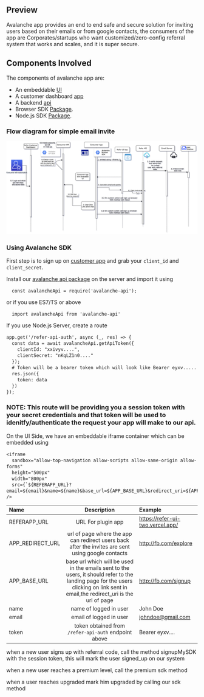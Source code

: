 ## Preview

Avalanche app provides an end to end safe and secure solution for inviting users based on their emails or from google contacts, the consumers of the app are Corporates/startups who want customized/zero-config referral system that works and scales, and it is super secure. 

## Components Involved

The components of avalanche app are:

* An embeddable [UI](https://refer-ui-two.vercel.app/)
* A customer dashboard [app](https://refer-customer-dashboard.vercel.app/)
* A backend [api](http://salty-reef-38656.herokuapp.com/)
* Browser SDK [Package](https://www.npmjs.com/package/avalanche-browser).
* Node.js SDK [Package](https://www.npmjs.com/package/avalanche-api).


### Flow diagram for simple email invite
![Normal-Flow-Diagram](./Flow-Normal.png)

### Using Avalanche SDK

First step is to sign up on [customer app](https://refer-customer-dashboard.vercel.app/) and grab your `client_id` and `client_secret`.

Install our [avalanche api package](https://www.npmjs.com/package/avalanche-api) on the server and import it using

```
  const avalancheApi = require('avalanche-api');
```
or if you use ES7/TS or above 

```
  import avalancheApi from 'avalanche-api'
```

If you use Node.js Server, create a route 

```
app.get('/refer-api-auth', async (_, res) => {
  const data = await avalancheApi.getApiToken({
    clientId: "xxivyv....",
    clientSecret: "nKqLZ1n0...."
  });
  # Token will be a bearer token which will look like Bearer eyxv.....
  res.json({
    token: data
  })
});
```

### NOTE: This route will be providing you a session token with your secret credentials and that token will be used to idenitfy/authenticate the request your app will make to our api.

On the UI Side, we have an embeddable iframe container which can be embedded using

```
<iframe 
  sandbox="allow-top-navigation allow-scripts allow-same-origin allow-forms" 
  height="500px" 
  width="800px" 
  src={`${REFERAPP_URL}?email=${email}&name=${name}&base_url=${APP_BASE_URL}&redirect_uri=${APP_REDIRECT_URL}&token=${token}`} />
```

| Name | Description | Example |
| :---         |     :---:      |          :--- |
| REFERAPP_URL   | URL For plugin app     | https://refer-ui-two.vercel.app/    |
| APP_REDIRECT_URL     | url of page where the app can redirect users back after the invites are sent using google contacts       | http://fb.com/explore      |
| APP_BASE_URL     | base url which will be used in the emails sent to the users, it should refer to the landing page for the users clicking on link sent in email,the redirect_uri is the url of page       | http://fb.com/signup     |
| name     | name of logged in user       | John Doe      |
| email     | email of logged in user       | johndoe@gmail.com      |
| token     | token obtained from `/refer-api-auth` endpoint above       | Bearer eyxv....      |


when a new user signs up with referral code, call the method signupMySDK with the session token, this will mark the user signed_up on our system

when a new user reaches a premium level, call the premium sdk method

when a user reaches upgraded mark him upgraded by calling our sdk method
